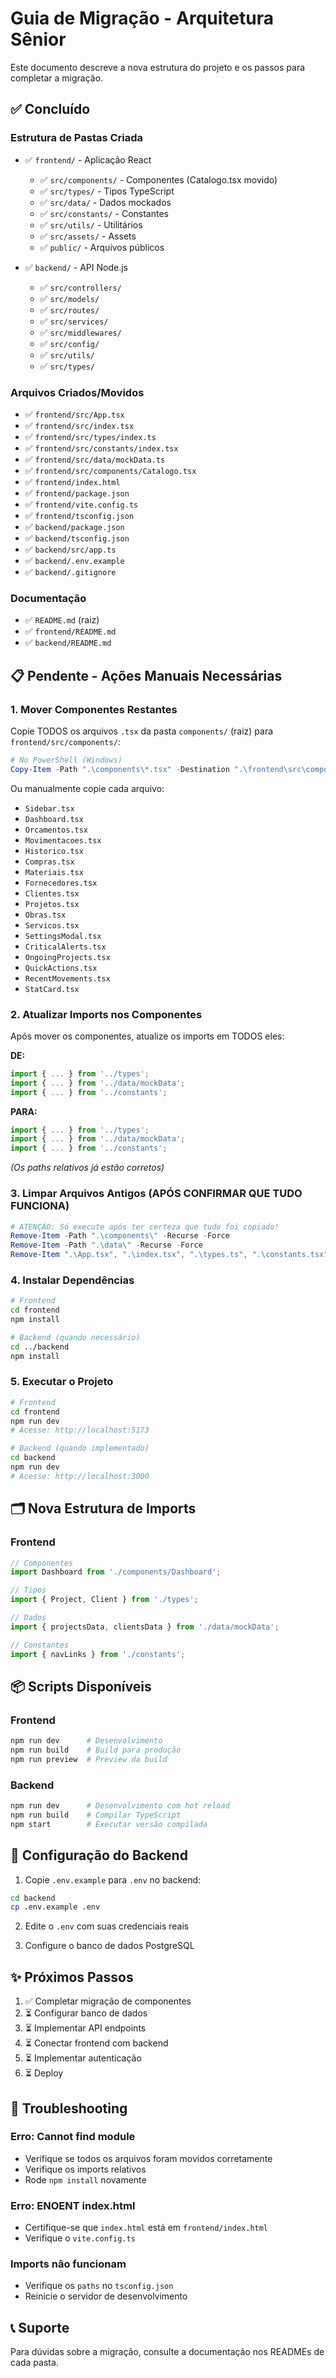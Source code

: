 # Guia de Migração - Arquitetura Sênior

Este documento descreve a nova estrutura do projeto e os passos para completar a migração.

## ✅ Concluído

### Estrutura de Pastas Criada
- ✅ `frontend/` - Aplicação React
  - ✅ `src/components/` - Componentes (Catalogo.tsx movido)
  - ✅ `src/types/` - Tipos TypeScript
  - ✅ `src/data/` - Dados mockados
  - ✅ `src/constants/` - Constantes
  - ✅ `src/utils/` - Utilitários
  - ✅ `src/assets/` - Assets
  - ✅ `public/` - Arquivos públicos

- ✅ `backend/` - API Node.js
  - ✅ `src/controllers/`
  - ✅ `src/models/`
  - ✅ `src/routes/`
  - ✅ `src/services/`
  - ✅ `src/middlewares/`
  - ✅ `src/config/`
  - ✅ `src/utils/`
  - ✅ `src/types/`

### Arquivos Criados/Movidos
- ✅ `frontend/src/App.tsx`
- ✅ `frontend/src/index.tsx`
- ✅ `frontend/src/types/index.ts`
- ✅ `frontend/src/constants/index.tsx`
- ✅ `frontend/src/data/mockData.ts`
- ✅ `frontend/src/components/Catalogo.tsx`
- ✅ `frontend/index.html`
- ✅ `frontend/package.json`
- ✅ `frontend/vite.config.ts`
- ✅ `frontend/tsconfig.json`
- ✅ `backend/package.json`
- ✅ `backend/tsconfig.json`
- ✅ `backend/src/app.ts`
- ✅ `backend/.env.example`
- ✅ `backend/.gitignore`

### Documentação
- ✅ `README.md` (raiz)
- ✅ `frontend/README.md`
- ✅ `backend/README.md`

## 📋 Pendente - Ações Manuais Necessárias

### 1. Mover Componentes Restantes

Copie TODOS os arquivos `.tsx` da pasta `components/` (raiz) para `frontend/src/components/`:

```powershell
# No PowerShell (Windows)
Copy-Item -Path ".\components\*.tsx" -Destination ".\frontend\src\components\" -Force
```

Ou manualmente copie cada arquivo:
- `Sidebar.tsx`
- `Dashboard.tsx`
- `Orcamentos.tsx`
- `Movimentacoes.tsx`
- `Historico.tsx`
- `Compras.tsx`
- `Materiais.tsx`
- `Fornecedores.tsx`
- `Clientes.tsx`
- `Projetos.tsx`
- `Obras.tsx`
- `Servicos.tsx`
- `SettingsModal.tsx`
- `CriticalAlerts.tsx`
- `OngoingProjects.tsx`
- `QuickActions.tsx`
- `RecentMovements.tsx`
- `StatCard.tsx`

### 2. Atualizar Imports nos Componentes

Após mover os componentes, atualize os imports em TODOS eles:

**DE:**
```typescript
import { ... } from '../types';
import { ... } from '../data/mockData';
import { ... } from '../constants';
```

**PARA:**
```typescript
import { ... } from '../types';
import { ... } from '../data/mockData';
import { ... } from '../constants';
```

*(Os paths relativos já estão corretos)*

### 3. Limpar Arquivos Antigos (APÓS CONFIRMAR QUE TUDO FUNCIONA)

```powershell
# ATENÇÃO: Só execute após ter certeza que tudo foi copiado!
Remove-Item -Path ".\components\" -Recurse -Force
Remove-Item -Path ".\data\" -Recurse -Force
Remove-Item ".\App.tsx", ".\index.tsx", ".\types.ts", ".\constants.tsx", ".\index.html", ".\vite.config.ts", ".\tsconfig.json"
```

### 4. Instalar Dependências

```bash
# Frontend
cd frontend
npm install

# Backend (quando necessário)
cd ../backend
npm install
```

### 5. Executar o Projeto

```bash
# Frontend
cd frontend
npm run dev
# Acesse: http://localhost:5173

# Backend (quando implementado)
cd backend
npm run dev
# Acesse: http://localhost:3000
```

## 🗂️ Nova Estrutura de Imports

### Frontend

```typescript
// Componentes
import Dashboard from './components/Dashboard';

// Tipos
import { Project, Client } from './types';

// Dados
import { projectsData, clientsData } from './data/mockData';

// Constantes
import { navLinks } from './constants';
```

## 📦 Scripts Disponíveis

### Frontend
```bash
npm run dev      # Desenvolvimento
npm run build    # Build para produção
npm run preview  # Preview da build
```

### Backend
```bash
npm run dev      # Desenvolvimento com hot reload
npm run build    # Compilar TypeScript
npm start        # Executar versão compilada
```

## 🔧 Configuração do Backend

1. Copie `.env.example` para `.env` no backend:
```bash
cd backend
cp .env.example .env
```

2. Edite o `.env` com suas credenciais reais

3. Configure o banco de dados PostgreSQL

## ✨ Próximos Passos

1. ✅ Completar migração de componentes
2. ⏳ Configurar banco de dados
3. ⏳ Implementar API endpoints
4. ⏳ Conectar frontend com backend
5. ⏳ Implementar autenticação
6. ⏳ Deploy

## 🐛 Troubleshooting

### Erro: Cannot find module
- Verifique se todos os arquivos foram movidos corretamente
- Verifique os imports relativos
- Rode `npm install` novamente

### Erro: ENOENT index.html
- Certifique-se que `index.html` está em `frontend/index.html`
- Verifique o `vite.config.ts`

### Imports não funcionam
- Verifique os `paths` no `tsconfig.json`
- Reinicie o servidor de desenvolvimento

## 📞 Suporte

Para dúvidas sobre a migração, consulte a documentação nos READMEs de cada pasta.
